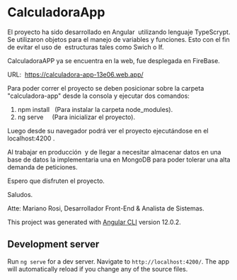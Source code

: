 # CalculadoraApp
El proyecto ha sido desarrollado en Angular  utilizando lenguaje TypeScrypt.
Se utilizaron objetos para el manejo de variables y funciones. Esto con el fin de evitar el uso de  estructuras tales como Swich o If.

CalculadoraAPP ya se encuentra en la web, fue desplegada en FireBase.

URL:  https://calculadora-app-13e06.web.app/

Para poder correr el proyecto se deben posicionar sobre la carpeta "calculadora-app" desde la consola y ejecutar dos comandos:
1. npm install   (Para instalar la carpeta node_modules).
2. ng serve     (Para inicializar el proyecto).

Luego desde su navegador podrá ver el proyecto ejecutándose en el localhost:4200 .

Al trabajar en producción  y de llegar a necesitar almacenar datos en una base de datos la implementaria una en MongoDB para poder tolerar una alta demanda de peticiones.

Espero que disfruten el proyecto.

Saludos.

Atte: Mariano Rosi, Desarrollador Front-End & Analista de Sistemas.

















This project was generated with [Angular CLI](https://github.com/angular/angular-cli) version 12.0.2.

## Development server

Run `ng serve` for a dev server. Navigate to `http://localhost:4200/`. The app will automatically reload if you change any of the source files.


